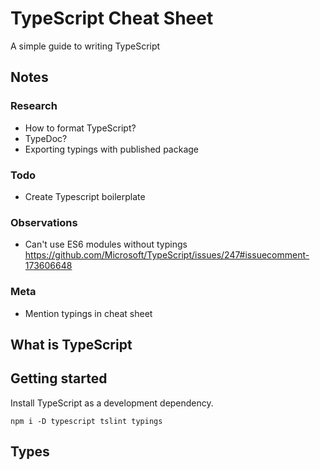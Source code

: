 # TypeScript Cheat Sheet

A simple guide to writing TypeScript

## Notes

### Research

- How to format TypeScript?
- TypeDoc?
- Exporting typings with published package

### Todo

- Create Typescript boilerplate

### Observations

- Can't use ES6 modules without typings https://github.com/Microsoft/TypeScript/issues/247#issuecomment-173606648

### Meta

- Mention typings in cheat sheet

## What is TypeScript

## Getting started

Install TypeScript as a development dependency.

`npm i -D typescript tslint typings`

## Types
